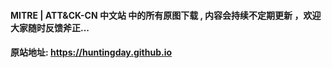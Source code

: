 #### MITRE | ATT&CK-CN 中文站 中的所有原图下载 , 内容会持续不定期更新 ，欢迎大家随时反馈斧正...
#### 原站地址:  https://huntingday.github.io
